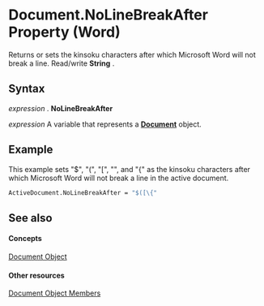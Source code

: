 
# Document.NoLineBreakAfter Property (Word)

Returns or sets the kinsoku characters after which Microsoft Word will not break a line. Read/write  **String** .


## Syntax

 _expression_ . **NoLineBreakAfter**

 _expression_ A variable that represents a **[Document](8d83487a-2345-a036-a916-971c9db5b7fb.md)** object.


## Example

This example sets "$", "(", "[", "\", and "{" as the kinsoku characters after which Microsoft Word will not break a line in the active document.


```vb
ActiveDocument.NoLineBreakAfter = "$([\{"
```


## See also


#### Concepts


[Document Object](8d83487a-2345-a036-a916-971c9db5b7fb.md)
#### Other resources


[Document Object Members](fc9ab457-0888-f917-3d52-387168ac23b9.md)
